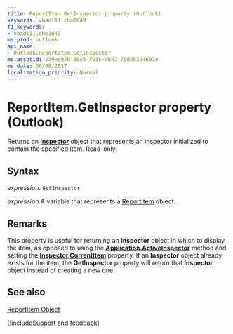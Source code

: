 ```yaml
---
title: ReportItem.GetInspector property (Outlook)
keywords: vbaol11.chm1649
f1_keywords:
- vbaol11.chm1649
ms.prod: outlook
api_name:
- Outlook.ReportItem.GetInspector
ms.assetid: 2a9ec97b-56c5-f93c-eb42-7ddb93a4697e
ms.date: 06/08/2017
localization_priority: Normal
---
```



# ReportItem.GetInspector property (Outlook)

Returns an  **[Inspector](Outlook.Inspector.md)** object that represents an inspector initialized to contain the specified item. Read-only.


## Syntax

_expression_. `GetInspector`

_expression_ A variable that represents a [ReportItem](Outlook.ReportItem.md) object.


## Remarks

This property is useful for returning an  **Inspector** object in which to display the item, as opposed to using the **[Application.ActiveInspector](Outlook.Application.ActiveInspector.md)** method and setting the **[Inspector.CurrentItem](Outlook.Inspector.CurrentItem.md)** property. If an **Inspector** object already exists for the item, the **GetInspector** property will return that **Inspector** object instead of creating a new one.


## See also


[ReportItem Object](Outlook.ReportItem.md)

[!include[Support and feedback](~/includes/feedback-boilerplate.md)]